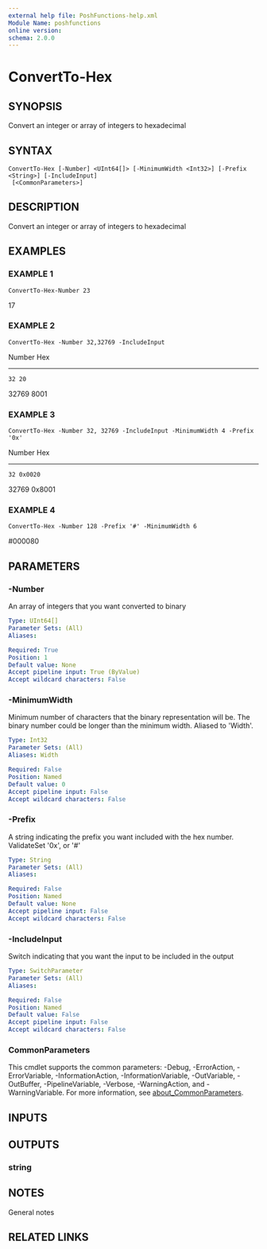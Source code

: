 ```yaml
---
external help file: PoshFunctions-help.xml
Module Name: poshfunctions
online version:
schema: 2.0.0
---
```


# ConvertTo-Hex

## SYNOPSIS
Convert an integer or array of integers to hexadecimal

## SYNTAX

```
ConvertTo-Hex [-Number] <UInt64[]> [-MinimumWidth <Int32>] [-Prefix <String>] [-IncludeInput]
 [<CommonParameters>]
```

## DESCRIPTION
Convert an integer or array of integers to hexadecimal

## EXAMPLES

### EXAMPLE 1
```
ConvertTo-Hex-Number 23
```

17

### EXAMPLE 2
```
ConvertTo-Hex -Number 32,32769 -IncludeInput
```

Number Hex
------ ---
    32 20
 32769 8001

### EXAMPLE 3
```
ConvertTo-Hex -Number 32, 32769 -IncludeInput -MinimumWidth 4 -Prefix '0x'
```

Number Hex
------ ---
    32 0x0020
 32769 0x8001

### EXAMPLE 4
```
ConvertTo-Hex -Number 128 -Prefix '#' -MinimumWidth 6
```

#000080

## PARAMETERS

### -Number
An array of integers that you want converted to binary

```yaml
Type: UInt64[]
Parameter Sets: (All)
Aliases:

Required: True
Position: 1
Default value: None
Accept pipeline input: True (ByValue)
Accept wildcard characters: False
```

### -MinimumWidth
Minimum number of characters that the binary representation will be.
The binary number could be longer than the minimum width.
Aliased to 'Width'.

```yaml
Type: Int32
Parameter Sets: (All)
Aliases: Width

Required: False
Position: Named
Default value: 0
Accept pipeline input: False
Accept wildcard characters: False
```

### -Prefix
A string indicating the prefix you want included with the hex number.
ValidateSet '0x', or '#'

```yaml
Type: String
Parameter Sets: (All)
Aliases:

Required: False
Position: Named
Default value: None
Accept pipeline input: False
Accept wildcard characters: False
```

### -IncludeInput
Switch indicating that you want the input to be included in the output

```yaml
Type: SwitchParameter
Parameter Sets: (All)
Aliases:

Required: False
Position: Named
Default value: False
Accept pipeline input: False
Accept wildcard characters: False
```

### CommonParameters
This cmdlet supports the common parameters: -Debug, -ErrorAction, -ErrorVariable, -InformationAction, -InformationVariable, -OutVariable, -OutBuffer, -PipelineVariable, -Verbose, -WarningAction, and -WarningVariable. For more information, see [about_CommonParameters](http://go.microsoft.com/fwlink/?LinkID=113216).

## INPUTS

## OUTPUTS

### string
## NOTES
General notes

## RELATED LINKS
